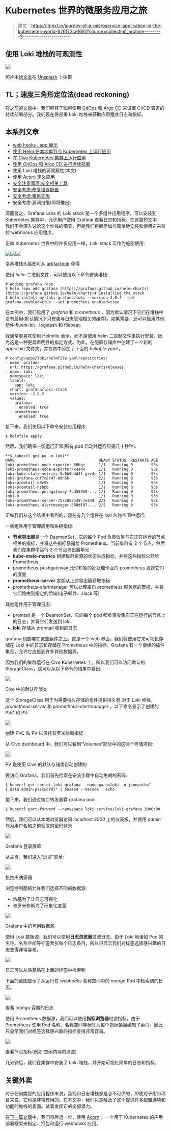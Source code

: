 # Kubernetes 世界的微服务应用之旅

> 原文：<https://itnext.io/journey-of-a-microservice-application-in-the-kubernetes-world-876f72ce1681?source=collection_archive---------3----------------------->

## 使用 Loki 堆栈的可观测性

![](img/e886d5c65ceed252ff640bb09917c9f9.png)

照片由[达文本](https://unsplash.com/es/@davynben?utm_source=unsplash&utm_medium=referral&utm_content=creditCopyText)在 [Unsplash](https://unsplash.com/s/photos/observe?utm_source=unsplash&utm_medium=referral&utm_content=creditCopyText) 上拍摄

## TL；速度三角形定位法(dead reckoning)

在[之前的文章](/journey-of-a-microservice-application-in-the-kubernetes-world-d9493b19edff)中，我们解释了如何使用 [GitOps](https://www.weave.works/technologies/gitops/) 和 [Argo CD](https://argoproj.github.io/) 来设置 CI/CD 管道的持续部署部分。我们现在将部署 Loki 堆栈来获取应用程序日志和指标。

## 本系列文章

*   [web hooks . app 展示](/journey-of-a-microservice-application-in-the-kubernetes-world-bdfe795532ef)
*   [使用 Helm 在本地单节点 Kubernetes 上运行应用](/journey-of-a-microservice-application-in-the-kubernetes-world-3c2a9e701e9f)
*   [在 Civo Kubernetes 集群上运行应用](/journey-of-a-microservice-application-in-the-kubernetes-world-e800579f0be3#0174-87b0e3c1fcd3)
*   [使用 GitOps 和 Argo CD 进行连续部署](/journey-of-a-microservice-application-in-the-kubernetes-world-d9493b19edff)
*   使用 Loki 堆栈的可观察性(本文)
*   [使用 Acorn 定义应用](/journey-of-a-microservice-application-in-the-kubernetes-world-e2f6475ddde1)
*   [安全注意事项:安全相关工具](/journey-of-a-microservice-application-in-the-kubernetes-world-6abd625c60fe)
*   [安全考虑:修复错误配置](/journey-of-a-microservice-application-in-the-kubernetes-world-eb0fb52e1bf0)
*   [安全考虑:策略实施](/journey-of-a-microservice-application-in-the-kubernetes-world-f760cba7600f)
*   安全考虑:漏洞扫描(即将推出)

简而言之，Grafana Labs 的 Loki stack 是一个多组件应用程序，可以安装到 Kubernetes 集群中，允许用户使用 Grafana 查看日志和指标。在这篇短文中，我们不会深入讨论这个堆栈的细节，但是我们将展示如何简单地安装和使用它来监控 webhooks 应用程序。

正如 Kubernetes 世界中的许多应用一样，Loki stack 可作为舵图使用:

![](img/7c8e792e5b2ae7915d5495d81e96d71e.png)![](img/4484f502bc66af474782637112509bca.png)![](img/3c510e558164cdf506a1c35667163a36.png)

洛基堆栈头盔图可从 [artifacthub](https://artifacthub.io/) 获得

使用 *helm* 二进制文件，可以使用以下命令安装堆栈:

```
# Adding grafana repo
$ helm repo add grafana [https://grafana.github.io/helm-charts](https://grafana.github.io/helm-charts)# Installing the stack
$ helm install my-loki grafana/loki --version 3.0.7 --set grafana.enabled=true --set prometheus.enabled=true
```

在本例中，我们启用了 *grafana* 和 *prometheus* ，因为默认情况下它们在堆栈中没有启用(默认情况下只安装与日志管理相关的组件)。如果需要，还可以启用其他组件:fluent-bit、logstash 和 filebeat。

我通常更喜欢使用 Helmfile 表示，而不是使用 helm 二进制文件来执行安装，因为这是一种更具声明性的指定方式。为此，在配置存储库中创建了一个新的 *apps/loki* 文件夹，并在其中添加了下面的 *helmfile.yaml* 。

```
# config/apps/loki/helmfile.yamlrepositories:
- name: grafana
  url: https://grafana.github.io/helm-chartsreleases:
- name: loki
  namespace: loki
  labels:
    app: loki
  chart: grafana/loki-stack
  version: ~2.8.2
  values:
  - grafana:
      enabled: true
  - prometheus:
      enabled: true
```

接下来，我们使用以下命令安装应用程序:

```
$ helmfile apply
```

然后，我们确保一切运行正常(所有 pod 启动并运行只需几十秒钟):

```
**$ kubectl get po -n loki**
NAME                                     READY STATUS  RESTARTS AGE
loki-prometheus-node-exporter-66hqz      1/1   Running 0        93s
loki-prometheus-node-exporter-x4sd4      1/1   Running 0        93s
loki-kube-state-metrics-5c6b9ddd4f-grv4c 1/1   Running 0        93s
loki-grafana-cbf7c8c47-8dh6k             2/2   Running 0        93s
loki-promtail-q8c9x                      1/1   Running 0        93s
loki-promtail-hsbpb                      1/1   Running 0        93s
loki-prometheus-pushgateway-7cd55958-... 1/1   Running 0        92s
loki-0                                   1/1   Running 0        93s
loki-prometheus-server-757c887449-7wz44  2/2   Running 0        93s
loki-prometheus-alertmanager-588df97-... 2/2   Running 0        93s
```

正如我们从这个结果中看到的，现在有几个组件在 *loki* 名称空间中运行:

一些组件用于管理应用和系统指标:

*   **节点导出器**是一个 DaemonSet，它的每个 Pod 负责收集与它正在运行的节点相关的指标，并将这些指标暴露给 Prometheus。当前集群有 2 个节点，然后我们在集群中运行 2 个节点导出器单元
*   **kube-state-metrics** 根据集群资源的状态生成指标，并将这些指标公开给 Prometheus
*   prometheus-pushgateway 允许短暂的批处理作业向 prometheus 发送它们的度量
*   **prometheus-server** 定期从上述导出器获取指标
*   prometheus-alertmanager 可以处理来自 prometheus 服务器的警报，并将它们路由到指定的后端(电子邮件、slack 等)

其他组件用于管理日志:

*   promtail 是一个 DeamonSet，它的每个 pod 都负责收集它正在运行的节点上的日志，并将它们发送到 loki
*   **loki** 存储从 promtail 收到的日志

grafana 也部署在这些组件之上。这是一个 web 界面，我们将使用它来可视化存储在 Loki 中的日志和存储在 Prometheus 中的指标。Grafana 有一个很棒的插件集合，允许它连接到许多其他数据源。

因为我们的集群运行在 Civo Kubernetes 上，所以我们可以访问默认的 StorageClass，这可以从以下命令的结果中看出:

![](img/0197bc5a9fc6892e13004e8eeb30ddfa.png)

Civo 中的默认存储类

这个 StorageClass 用于为需要持久存储的组件提供持久卷:对于 Loki 堆栈， *prometheus-server* 和 *prometheus-alertmanager* 。以下命令显示了创建的 PVC 和 PV:

![](img/56529dd073d81ec760b99aec77f8aa5a.png)

创建 PVC 和 PV 以保持普罗米修斯指标

从 Civo dashboard 中，我们可以看到“Volumes”部分中的这两个存储项目:

![](img/15cfa330cc1b7cd3280027c44b0a0806.png)

PV 是使用 Civo 的默认存储类自动创建的

要访问 Grafana，我们首先检索在安装步骤中自动生成的密码:

```
$ kubectl get secret loki-grafana --namespace=loki -o jsonpath="{.data.admin-password}" | base64 --decode ; echo
```

接下来，我们通过端口转发暴露 grafana pod:

```
$ kubectl port-forward --namespace loki service/loki-grafana 3000:80
```

然后，我们可以从本地浏览器访问 *localhost:3000* 上的仪表板，并使用 *admin* 作为用户名和之前获取的密码登录

![](img/a7f74015e707d2c9803c6eb3d98be19c.png)

Grafana 登录屏幕

从主页，我们进入“浏览”菜单:

![](img/279545e02f4b8cde104cac952af67d7d.png)

格拉夫纳家园

浏览控制面板允许我们选择不同的数据源:

*   洛基为了让日志可视化
*   普罗米修斯为了形象化度量

![](img/03a83c3924cc516605f0670ab016bf91.png)

Grafana 中的可用数据源

使用 Loki 数据源，我们可以使用**日志浏览器**过滤日志。由于 Loki 用诸如 Pod 的名称、名称空间等标签索引每个日志条目，所以只显示我们对标签选择感兴趣的日志变得非常容易。

![](img/3d1b379f0f0db87ac7e89cfc9071e704.png)

日志可以从洛基贴在上面的标签中检索到

下面的截图显示了从运行在 *webhooks* 名称空间中的 *mongo* Pod 中检索到的日志。

![](img/d5da73889055065f26bd51748b170efb.png)

查看 mongo 容器的日志

使用 Prometheus 数据源，我们可以使用**指标浏览器**过滤指标。由于 Prometheus 使用 Pod 名称、名称空间等标签为每个指标条目编制了索引，因此只显示我们对标签选择感兴趣的指标变得非常容易。

![](img/542f24206666f673e586be860f96ad7c.png)

查看节点指标(例如:空闲内存的演变)

几分钟后，我们在集群中安装了 Loki 堆栈，并开始可视化简单的日志和指标。

## 关键外卖

对于任何类型的应用程序来说，监视和日志堆栈都是必不可少的，即使对于附带项目来说，它也是非常有用的。在本文中，我们只是触及了这个提供许多配置选项和功能的堆栈的表面。试着发挥它的全部潜力。

在[下一篇文章](/journey-of-a-microservice-application-in-the-kubernetes-world-e2f6475ddde1)中，我们将后退一步，使用 [Acorn](https://acorn.io) ，一个用于 Kubernetes 的应用部署框架来指定、打包和运行 webhooks 应用。